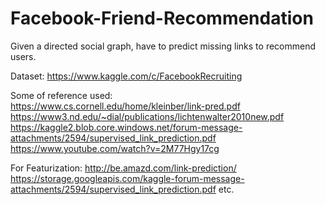 # Facebook-Friend-Recommendation

Given a directed social graph, have to predict missing links to recommend users.

Dataset: https://www.kaggle.com/c/FacebookRecruiting  

Some of reference used:  
https://www.cs.cornell.edu/home/kleinber/link-pred.pdf
https://www3.nd.edu/~dial/publications/lichtenwalter2010new.pdf
https://kaggle2.blob.core.windows.net/forum-message-attachments/2594/supervised_link_prediction.pdf
https://www.youtube.com/watch?v=2M77Hgy17cg 

For Featurization:
http://be.amazd.com/link-prediction/
https://storage.googleapis.com/kaggle-forum-message-attachments/2594/supervised_link_prediction.pdf
etc.